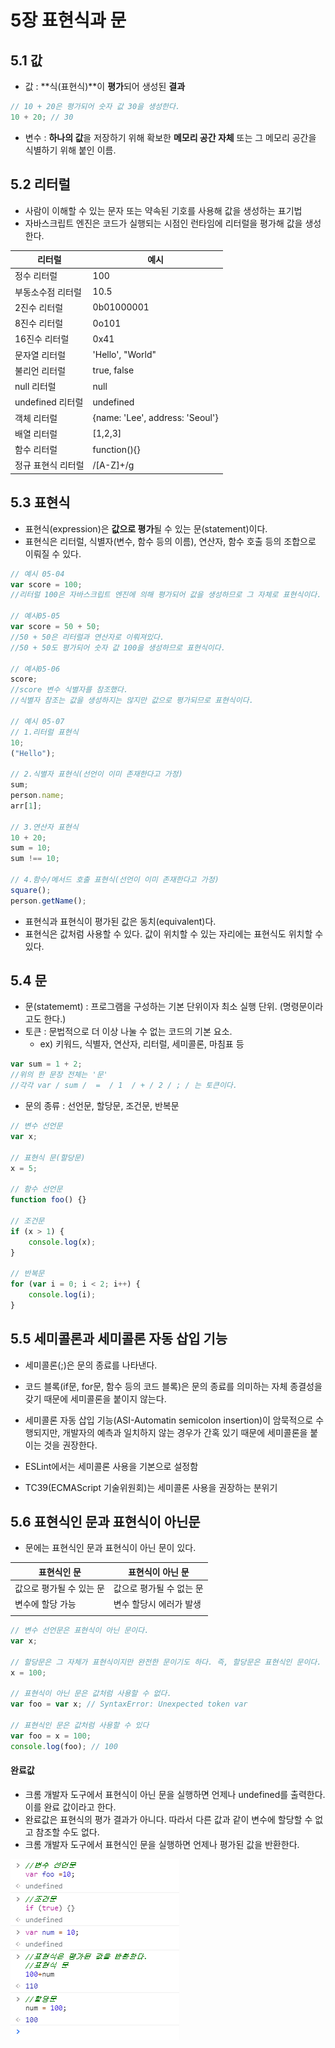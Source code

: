 # 5장 표현식과 문

## 5.1 값

-   값 : **식(표현식)**이 **평가**되어 생성된 **결과**

```javascript
// 10 + 20은 평가되어 숫자 값 30을 생성한다.
10 + 20; // 30
```

-   변수 : **하나의 값**을 저장하기 위해 확보한 **메모리 공간 자체** 또는 그 메모리 공간을 식별하기 위해 붙인 이름.

## 5.2 리터럴

-   사람이 이해할 수 있는 문자 또는 약속된 기호를 사용해 값을 생성하는 표기법
-   자바스크립트 엔진은 코드가 실행되는 시점인 런타임에 리터럴을 평가해 값을 생성한다.

| 리터럴             | 예시                            |
| ------------------ | ------------------------------- |
| 정수 리터럴        | 100                             |
| 부동소수점 리터럴  | 10.5                            |
| 2진수 리터럴       | 0b01000001                      |
| 8진수 리터럴       | 0o101                           |
| 16진수 리터럴      | 0x41                            |
| 문자열 리터럴      | 'Hello', "World"                |
| 불리언 리터럴      | true, false                     |
| null 리터럴        | null                            |
| undefined 리터럴   | undefined                       |
| 객체 리터럴        | {name: 'Lee', address: 'Seoul'} |
| 배열 리터럴        | [1,2,3]                         |
| 함수 리터럴        | function(){}                    |
| 정규 표현식 리터럴 | /[A-Z]+/g                       |

## 5.3 표현식

-   표현식(expression)은 **값으로 평가**될 수 있는 문(statement)이다.
-   표현식은 리터럴, 식별자(변수, 함수 등의 이름), 연산자, 함수 호출 등의 조합으로 이뤄질 수 있다.

```javascript
// 예시 05-04
var score = 100;
//리터럴 100은 자바스크립트 엔진에 의해 평가되어 값을 생성하므로 그 자체로 표현식이다.

// 예시05-05
var score = 50 + 50;
//50 + 50은 리터럴과 연산자로 이뤄져있다.
//50 + 50도 평가되어 숫자 값 100을 생성하므로 표현식이다.

// 예시05-06
score;
//score 변수 식별자를 참조했다.
//식별자 참조는 값을 생성하지는 않지만 값으로 평가되므로 표현식이다.

// 예시 05-07
// 1.리터럴 표현식
10;
("Hello");

// 2.식별자 표현식(선언이 이미 존재한다고 가정)
sum;
person.name;
arr[1];

// 3.연산자 표현식
10 + 20;
sum = 10;
sum !== 10;

// 4.함수/메서드 호출 표현식(선언이 이미 존재한다고 가정)
square();
person.getName();
```

-   표현식과 표현식이 평가된 값은 동치(equivalent)다.
-   표현식은 값처럼 사용할 수 있다. 값이 위치할 수 있는 자리에는 표현식도 위치할 수 있다.

## 5.4 문

-   문(statememt) : 프로그램을 구성하는 기본 단위이자 최소 실행 단위. (명령문이라고도 한다.)
-   토큰 : 문법적으로 더 이상 나눌 수 없는 코드의 기본 요소.
    -   ex) 키워드, 식별자, 연산자, 리터럴, 세미콜론, 마침표 등

```javascript
var sum = 1 + 2;
//위의 한 문장 전체는 '문'
//각각 var / sum /  =  / 1  / + / 2 / ; / 는 토큰이다.
```

-   문의 종류 : 선언문, 할당문, 조건문, 반복문

```javascript
// 변수 선언문
var x;

// 표현식 문(할당문)
x = 5;

// 함수 선언문
function foo() {}

// 조건문
if (x > 1) {
    console.log(x);
}

// 반복문
for (var i = 0; i < 2; i++) {
    console.log(i);
}
```

## 5.5 세미콜론과 세미콜론 자동 삽입 기능

-   세미콜론(;)은 문의 종료를 나타낸다.
-   코드 블록(if문, for문, 함수 등의 코드 블록)은 문의 종료를 의미하는 자체 종결성을 갖기 때문에 세미콜론을 붙이지 않는다.

-   세미콜론 자동 삽입 기능(ASI-Automatin semicolon insertion)이 암묵적으로 수행되지만, 개발자의 예측과 일치하지 않는 경우가 간혹 있기 때문에 세미콜론을 붙이는 것을 권장한다.

-   ESLint에서는 세미콜론 사용을 기본으로 설정함
-   TC39(ECMAScript 기술위원회)는 세미콜론 사용을 권장하는 분위기

## 5.6 표현식인 문과 표현식이 아닌문

-   문에는 표현식인 문과 표현식이 아닌 문이 있다.

| 표현식인 문              | 표현식이 아닌 문         |
| ------------------------ | ------------------------ |
| 값으로 평가될 수 있는 문 | 값으로 평가될 수 없는 문 |
| 변수에 할당 가능         | 변수 할당시 에러가 발생  |
|                          |                          |

```javascript
// 변수 선언문은 표현식이 아닌 문이다.
var x;

// 할당문은 그 자체가 표현식이지만 완전한 문이기도 하다. 즉, 할당문은 표현식인 문이다.
x = 100;

// 표현식이 아닌 문은 값처럼 사용할 수 없다.
var foo = var x; // SyntaxError: Unexpected token var

// 표현식인 문은 값처럼 사용할 수 있다
var foo = x = 100;
console.log(foo); // 100
```

#### 완료값

-   크롬 개발자 도구에서 표현식이 아닌 문을 실행하면 언제나 undefined를 출력한다. 이를 완료 값이라고 한다.
-   완료값은 표현식의 평가 결과가 아니다. 따라서 다른 값과 같이 변수에 할당할 수 없고 참조할 수도 없다.
-   크롬 개발자 도구에서 표현식인 문을 실행하면 언제나 평가된 값을 반환한다.

![image-2022-06-29](image/image-2022-06-29.png)
